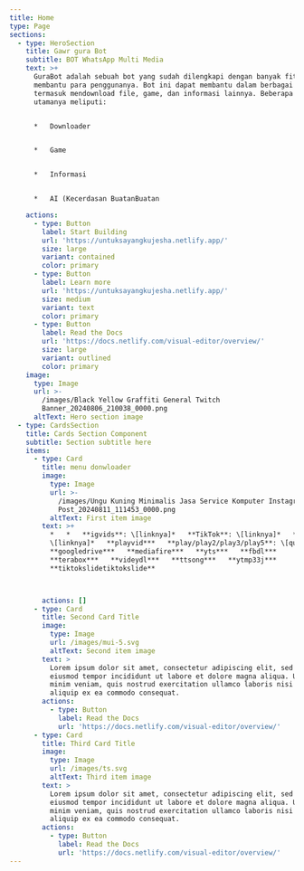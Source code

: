 ```yaml
---
title: Home
type: Page
sections:
  - type: HeroSection
    title: Gawr gura Bot
    subtitle: BOT WhatsApp Multi Media
    text: >+
      GuraBot adalah sebuah bot yang sudah dilengkapi dengan banyak fitur untuk
      membantu para penggunanya. Bot ini dapat membantu dalam berbagai hal,
      termasuk mendownload file, game, dan informasi lainnya. Beberapa fitur
      utamanya meliputi:


      *   Downloader


      *   Game


      *   Informasi


      *   AI (Kecerdasan BuatanBuatan

    actions:
      - type: Button
        label: Start Building
        url: 'https://untuksayangkujesha.netlify.app/'
        size: large
        variant: contained
        color: primary
      - type: Button
        label: Learn more
        url: 'https://untuksayangkujesha.netlify.app/'
        size: medium
        variant: text
        color: primary
      - type: Button
        label: Read the Docs
        url: 'https://docs.netlify.com/visual-editor/overview/'
        size: large
        variant: outlined
        color: primary
    image:
      type: Image
      url: >-
        /images/Black Yellow Graffiti General Twitch
        Banner_20240806_210038_0000.png
      altText: Hero section image
  - type: CardsSection
    title: Cards Section Component
    subtitle: Section subtitle here
    items:
      - type: Card
        title: menu donwloader
        image:
          type: Image
          url: >-
            /images/Ungu Kuning Minimalis Jasa Service Komputer Instagram
            Post_20240811_111453_0000.png
          altText: First item image
        text: >+
          *   *   **igvids**: \[linknya]*   **TikTok**: \[linknya]*   **ytmp4**:
          \[linknya]*   **playvid***   **play/play2/play3/play5**: \[query]*  
          **googledrive***   **mediafire***   **yts***   **fbdl***  
          **terabox***   **videydl***   **ttsong***   **ytmp33j***  
          **tiktokslidetiktokslide**



        actions: []
      - type: Card
        title: Second Card Title
        image:
          type: Image
          url: /images/mui-5.svg
          altText: Second item image
        text: >
          Lorem ipsum dolor sit amet, consectetur adipiscing elit, sed do
          eiusmod tempor incididunt ut labore et dolore magna aliqua. Ut enim ad
          minim veniam, quis nostrud exercitation ullamco laboris nisi ut
          aliquip ex ea commodo consequat.
        actions:
          - type: Button
            label: Read the Docs
            url: 'https://docs.netlify.com/visual-editor/overview/'
      - type: Card
        title: Third Card Title
        image:
          type: Image
          url: /images/ts.svg
          altText: Third item image
        text: >
          Lorem ipsum dolor sit amet, consectetur adipiscing elit, sed do
          eiusmod tempor incididunt ut labore et dolore magna aliqua. Ut enim ad
          minim veniam, quis nostrud exercitation ullamco laboris nisi ut
          aliquip ex ea commodo consequat.
        actions:
          - type: Button
            label: Read the Docs
            url: 'https://docs.netlify.com/visual-editor/overview/'
---
```

